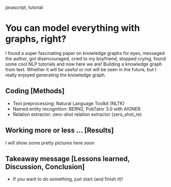 <span class="tinypinkspace">javascript, tutorial</span>

# You can model everything with graphs, right?

I found a super fascinating paper on knowledge graphs for eyes, messaged the author, got disencouraged, cried to my boyfriend, stopped crying, found some cool NLP tutorials and now here we are! Building a knowledge graph from text. Whether it will be useful or not will be seen in the future, but I really enjoyed generating the knowledge graph.

## Coding [Methods]

* Text preprocessing: Natural Language Toolkit (NLTK)
* Named entity recognition: BERN2, PubTator 3.0 with AIONER
* Relation extractor: zero-shot relation extractor (zero_shot_re)

## Working more or less ... [Results]

I will show some pretty pictures here soon

## Takeaway message [Lessons learned, Discussion, Conclusion]

* If you want to do something, just start (and finish it)!